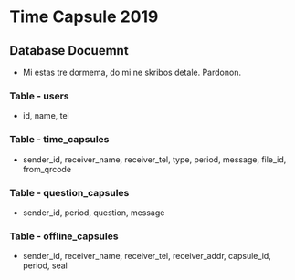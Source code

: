 # Time Capsule 2019
## Database Docuemnt
* Mi estas tre dormema, do mi ne skribos detale. Pardonon.

### Table - users
* id, name, tel

### Table - time_capsules
* sender_id, receiver_name, receiver_tel, type, period, message, file_id, from_qrcode

### Table - question_capsules
* sender_id, period, question, message

### Table - offline_capsules
* sender_id, receiver_name, receiver_tel, receiver_addr, capsule_id, period, seal
